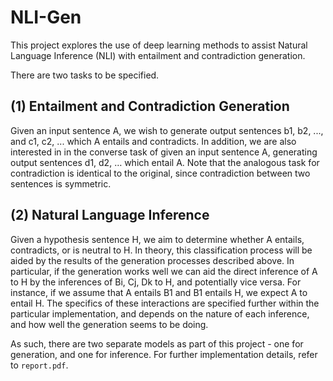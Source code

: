 # NLI-Gen

This project explores the use of deep learning methods to assist Natural
Language Inference (NLI) with entailment and contradiction generation.

There are two tasks to be specified.

## (1) Entailment and Contradiction Generation

Given an input sentence A, we wish to generate output sentences b1, b2, ...,
and c1, c2, ... which A entails and contradicts. In addition, we are also
interested in in the converse task of given an input sentence A, generating 
output sentences d1, d2, … which entail A. Note that the analogous task for
contradiction is identical to the original, since contradiction between two 
sentences is symmetric.

## (2) Natural Language Inference

Given a hypothesis sentence H, we aim to determine whether A entails,
contradicts, or is neutral to H. In theory, this classification process will be
aided by the results of the generation processes described above. In particular,
if the generation works well we can aid the direct inference of A to H by the
inferences of Bi, Cj, Dk to H, and potentially vice versa. For instance, if we
assume that A entails B1 and B1 entails H, we expect A to entail H. The 
specifics of these interactions are specified further within the particular
implementation, and depends on the nature of each inference, and how well the
generation seems to be doing.

As such, there are two separate models as part of this project - one for
generation, and one for inference. For further implementation details, refer
to `report.pdf`.
